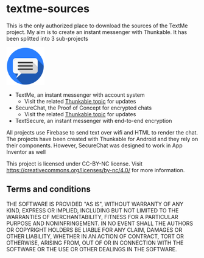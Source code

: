 # textme-sources

This is the only authorized place to download the sources of the TextMe project. 
My aim is to create an instant messenger with Thunkable.
It has been splitted into 3 sub-projects

<img src="assets/logo_round.png" width="100">

* TextMe, an instant messenger with account system
   * Visit the related 
   [Thunkable topic](https://community.thunkable.com/t/preview-textme-another-thunkable-instant-messenger/10465) for updates
* SecureChat, the Proof of Concept for encrypted chats
   * Visit the related [Thunkable topic](https://community.thunkable.com/t/secure-chat-proof-of-concept/18016) 
   for updates
* TextSecure, an instant messenger with end-to-end encryption

All projects use Firebase to send text over wifi and HTML to render the chat. The projects have been created with Thunkable 
for Android and they rely on their components. However, SecureChat was designed to work in App Inventor as well

This project is licensed under CC-BY-NC license. 
Visit <https://creativecommons.org/licenses/by-nc/4.0/> for more information.

## Terms and conditions
THE SOFTWARE IS PROVIDED "AS IS", WITHOUT WARRANTY OF ANY KIND, EXPRESS OR IMPLIED, INCLUDING BUT NOT LIMITED 
TO THE WARRANTIES OF MERCHANTABILITY, FITNESS FOR A PARTICULAR PURPOSE AND NONINFRINGEMENT. IN NO EVENT SHALL
 THE AUTHORS OR COPYRIGHT HOLDERS BE LIABLE FOR ANY CLAIM, DAMAGES OR OTHER LIABILITY, WHETHER IN AN ACTION OF 
 CONTRACT, TORT OR OTHERWISE, ARISING FROM, OUT OF OR IN CONNECTION WITH THE SOFTWARE OR THE USE OR OTHER 
 DEALINGS IN THE SOFTWARE.
